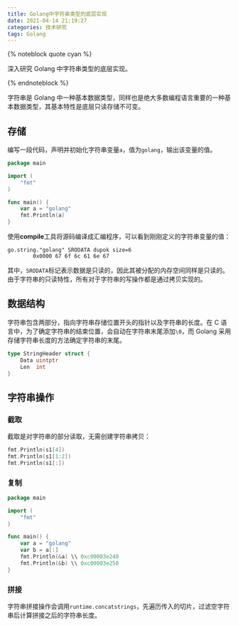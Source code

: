 ```yaml
---
title: Golang中字符串类型的底层实现
date: 2021-04-14 21:19:27
categories: 技术研究
tags: Golang
---
```


{% noteblock quote cyan %}

深入研究 Golang 中字符串类型的底层实现。

{% endnoteblock %}

<!-- more -->

字符串是 Golang 中一种基本数据类型，同样也是绝大多数编程语言重要的一种基本数据类型，其基本特性是底层只读存储不可变。

## 存储

编写一段代码，声明并初始化字符串变量`a`，值为`golang`，输出该变量的值。

```go
package main

import (
	"fmt"
)

func main() {
	var a = "golang"
	fmt.Println(a)
}
```

使用**compile**工具将源码编译成汇编程序，可以看到刚刚定义的字符串变量的值：

```assembly
go.string."golang" SRODATA dupok size=6
        0x0000 67 6f 6c 61 6e 67
```

其中，`SRODATA`标记表示数据是只读的，因此其被分配的内存空间同样是只读的。由于字符串的只读特性，所有对于字符串的写操作都是通过拷贝实现的。

## 数据结构

字符串包含两部分，指向字符串存储位置开头的指针以及字符串的长度。在 C 语言中，为了确定字符串的结束位置，会自动在字符串末尾添加`\0`，而 Golang 采用存储字符串长度的方法确定字符串的末尾。

```go
type StringHeader struct {
	Data uintptr
	Len  int
}
```

## 字符串操作

### 截取

截取是对字符串的部分读取，无需创建字符串拷贝：

```go
fmt.Println(s1[4])
fmt.Println(s1[1:2])
fmt.Println(s1[:])
```

### 复制

```go
package main

import (
	"fmt"
)

func main() {
	var a = "golang"
	var b = a[:]
	fmt.Println(&a)	\\ 0xc00003e240
	fmt.Println(&b)	\\ 0xc00003e250
}
```

### 拼接

字符串拼接操作会调用`runtime.concatstrings`，先遍历传入的切片，过滤空字符串后计算拼接之后的字符串长度。
